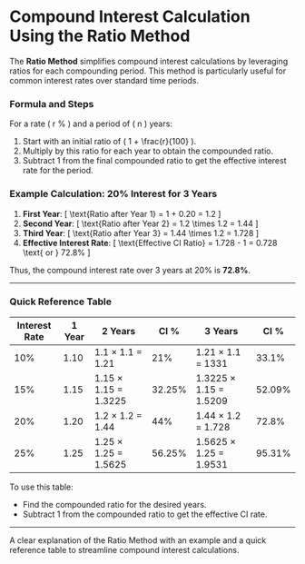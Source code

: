 # Compound Interest Calculation Using the Ratio Method

The **Ratio Method** simplifies compound interest calculations by leveraging ratios for each compounding period. This method is particularly useful for common interest rates over standard time periods.

### Formula and Steps
For a rate \( r \% \) and a period of \( n \) years:
1. Start with an initial ratio of \( 1 + \frac{r}{100} \).
2. Multiply by this ratio for each year to obtain the compounded ratio.
3. Subtract 1 from the final compounded ratio to get the effective interest rate for the period.

### Example Calculation: 20% Interest for 3 Years
1. **First Year**:
   \[
   \text{Ratio after Year 1} = 1 + 0.20 = 1.2
   \]
2. **Second Year**:
   \[
   \text{Ratio after Year 2} = 1.2 \times 1.2 = 1.44
   \]
3. **Third Year**:
   \[
   \text{Ratio after Year 3} = 1.44 \times 1.2 = 1.728
   \]
4. **Effective Interest Rate**:
   \[
   \text{Effective CI Ratio} = 1.728 - 1 = 0.728 \text{ or } 72.8\%
   \]

Thus, the compound interest rate over 3 years at 20% is **72.8%**.

---

### Quick Reference Table

<!--
| Interest Rate | 1 Year | 2 Years               | 3 Years               |
|---------------|--------|-----------------------|-----------------------|
| 10%           | 1.10   | \( 1.1 \times 1.1 = 1.21 \) | \( 1.21 \times 1.1 = 1.331 \) |
| 15%           | 1.15   | \( 1.15 \times 1.15 = 1.3225 \) | \( 1.3225 \times 1.15 = 1.5209 \) |
| 20%           | 1.20   | \( 1.2 \times 1.2 = 1.44 \) | \( 1.44 \times 1.2 = 1.728 \) |
| 25%           | 1.25   | \( 1.25 \times 1.25 = 1.5625 \) | \( 1.5625 \times 1.25 = 1.9531 \) |
-->

<table>
  <thead>
    <tr>
      <th>Interest Rate</th>
      <th>1 Year</th>
      <th>2 Years</th>
      <th>CI %</th>
      <th>3 Years</th>
       <th>CI %</th>
    </tr>
  </thead>
  <tbody>
    <tr>
      <td>10%</td>
      <td>1.10</td>
      <td>1.1 × 1.1 = 1.21</td>
      <td>21%</td>
      <td>1.21 × 1.1 = 1331</td>
      <td>33.1%</td>
    </tr>
    <tr>
      <td>15%</td>
      <td>1.15</td>
      <td>1.15 × 1.15 = 1.3225</td>
       <td>32.25%</td>
      <td>1.3225 × 1.15 = 1.5209</td>
       <td>52.09%</td>
    </tr>
    <tr>
      <td>20%</td>
      <td>1.20</td>
      <td>1.2 × 1.2 = 1.44</td>
       <td>44%</td>
      <td>1.44 × 1.2 = 1.728</td>
       <td>72.8%</td>
    </tr>
    <tr>
      <td>25%</td>
      <td>1.25</td>
      <td>1.25 × 1.25 = 1.5625</td>
       <td>56.25%</td>
      <td>1.5625 × 1.25 = 1.9531</td>
       <td>95.31%</td>
    </tr>
  </tbody>
</table>


To use this table:
- Find the compounded ratio for the desired years.
- Subtract 1 from the compounded ratio to get the effective CI rate.

---

A clear explanation of the Ratio Method with an example and a quick reference table to streamline compound interest calculations.
